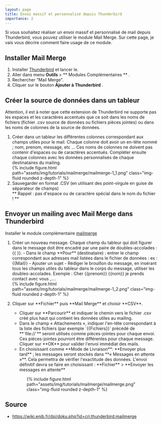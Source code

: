 ```yaml
---
layout: page
title: Envoi massif et personnalisé depuis Thunderbird
importance: 2
---
```

Si vous souhaitez réaliser un envoi massif et personnalisé de mail depuis Thunderbird, vous pouvez utiliser le module Mail Merge. Sur cette page, je vais vous décrire comment faire usage de ce module.

## Installer Mail Merge
1. Installer [Thunderbird](https://www.thunderbird.net) et lancer le.
2. Aller dans menu **Outils** > ** Modules Complémentaires ** .
3. Rechercher "Mail Merge".
4. Cliquer sur le bouton **Ajouter à Thunderbird** .


## Créer la source de données dans un tableur
Attention, il est à noter que cette extension de Thunderbird ne supporte pas les espaces et les caractères accentués que ce soit dans les noms de fichiers (fichier .csv source de données ou fichiers pièces jointes) ou dans les noms de colonnes de la source de données.

<ol>
  <li>Créer dans un tableur les différentes colonnes correspondant aux champs utiles pour le mail. Chaque colonne doit avoir un en-tête nommé ; nom, prenom, message, etc … Ces noms de colonnes ne doivent pas contenir d'espaces ou de caractères accentués. Compléter ensuite chaque colonnes avec les données personnalisés de chaque destinataires du mailing.
    <div class="row">
      <div class="col-sm mt-3 mt-md-0">
        {% include figure.html path="assets/img/tutorials/mailmerge/mailmerge-1_1.png" class="img-fluid rounded z-depth-1" %}
      </div>
    </div>
  </li>
  <li>Sauvegarder en format .CSV (en utilisant des point-virgule en guise de séparateur de champs)<br>
** Rappel : pas d'espace ou de caractère spécial dans le nom du fichier ! **</li>
</ol> 

## Envoyer un mailing avec Mail Merge dans Thunderbird
Installer le module complémentaire [mailmerge](https://addons.mozilla.org/fr/thunderbird/addon/mail-merge/)

<ol>
  <li>
    Créer un nouveau message. Chaque champ du tableur qui doit figurer dans le message doit être encadré par une paire de doubles-accolades : {{ }}.
    - Dans le champ **Pour** (destinataire) : entrer le champ correspondant aux adresses mail listées dans le fichier de données : ex :{{Mail}} 
    - Ajouter un sujet 
    - Rédiger le brouillon du message, en insérant tous les champs utiles du tableur dans le corps du message, utiliser les doubles-accolades. Exemple : Cher {{prenom}} {{nom}} je prends contact avec vous ,….
    <div class="row">
      <div class="col-sm mt-3 mt-md-0">
        {% include figure.html path="assets/img/tutorials/mailmerge/mailmerge-1_2.png" class="img-fluid rounded z-depth-1" %}
      </div>
    </div>
  </li>

  <li>
    <p>Cliquer sur **Fichier** puis **Mail Merge** et choisir **CSV**.</p>
    <ul>
      <li>Cliquer sur **Parcourir** et indiquer le chemin vers le fichier .csv créé plus haut qui contient les données utiles au mailing.</li>
      <li>Dans le champ « Attachements », indiquer l'en-tête correspondant à la liste des fichiers (par exemple `{{Fichiers}}` précédé de **`file://`** seront utilisés comme pièces-jointes pour chaque envoi. Ces pièces-jointes pourront être différentes pour chaque message. Cliquer sur **OK** pour valider l'envoi immédiat des mails.</li> 
      <li>En choisissant comme **Mode  de Livraison**: **Envoyer plus tard** ; les messages seront stockés dans **« Messages en attente »**. Cela permettra de vérifier l'exactitude des données. L'envoi définitif devra se faire en choisissant : **Fichier** > **Envoyer les messages en attente**</li>
    <ul>
    <div class="row">
      <div class="col-sm mt-3 mt-md-0">
        {% include figure.html path="assets/img/tutorials/mailmerge/mailmerge.png" class="img-fluid rounded z-depth-1" %}
      </div>
    </div>
  </li>
</ol> 

## Source
- <https://wiki.enib.fr/dsi/doku.php?id=cri:thunderbird:mailmerge>